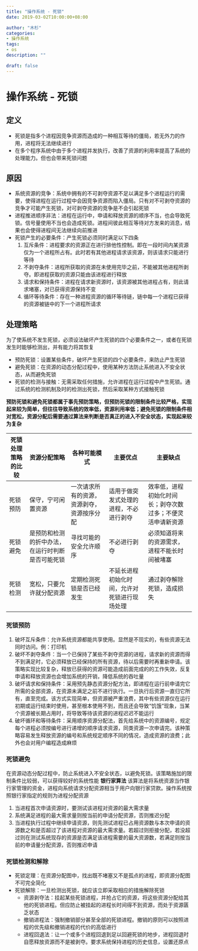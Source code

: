 ```yaml
---
title: "操作系统 - 死锁"
date: 2019-03-02T10:00:00+08:00

author: "木杉"
categories: 
- 操作系统
tags: 
- os
description: ""

draft: false
---
```


# 操作系统 - 死锁

## 定义
* 死锁是指多个进程因竞争资源而造成的一种相互等待的僵局，若无外力的作用，进程将无法继续进行
* 在多个程序系统中由于多个进程并发执行，改善了资源的利用率提高了系统的处理能力。但也会带来死锁问题

## 原因
* 系统资源的竞争：系统中拥有的不可剥夺资源不足以满足多个进程运行的需要，使得进程在运行过程中会因竞争资源而陷入僵局。只有对不可剥夺资源的竞争才可能产生死锁，对可剥夺资源的竞争是不会引起死锁
* 进程推进顺序非法：进程在运行中，申请和释放资源的顺序不当，也会导致死锁。信号量使用不当也会造成死锁。进程间彼此相互等待对方发来的消息，结果也会使得进程间无法继续向前推进
* 死锁产生的必要条件：产生死锁必须同时满足以下四条
    1. 互斥条件：进程要求的资源正在进行排他性控制。即在一段时间内某资源仅为一个进程所占有。此时若有其他进程请求该资源，则该请求只能进行等待
    2. 不剥夺条件：进程所获取的资源在未使用完毕之前，不能被其他进程所剥夺。即进程获取的资源只能由该进程进行释放
    3. 请求和保持条件：进程在请求新资源时，该资源被其他进程占有，则此请求堵塞，对已获得资源保持不变
    4. 循环等待条件：存在一种进程资源的循环等待链，链中每一个进程已获得的资源被链中的下一个进程所请求

## 处理策略
为了使系统不发生死锁，必须设法破坏产生死锁的四个必要条件之一，或者在死锁发生时能够检测出，并有能力将其恢复
* 预防死锁：设置某些条件，破坏产生死锁的四个必要条件，来防止产生死锁
* 避免死锁：在资源的动态分配过程中，使用某种方法防止系统进入不安全状态，从而避免死锁
* 死锁的检测与接触：无需采取任何措施，允许进程在运行过程中产生死锁。通过系统的检测机制及时的检测出死锁，然后采取某种方式接触死锁

**预防死锁和避免死锁都属于事先预防策略，但预防死锁的限制条件比较严格，实现起来较为简单，但往往导致系统的效率低，资源利用率低；避免死锁的限制条件相对宽松，资源分配后需要通过算法来判断是否真正的进入不安全状态，实现起来较为复杂**

死锁处理策略的比较 | 资源分配策略 | 各种可能模式 | 主要优点 | 主要缺点
--- | --- | --- | --- | ---
死锁预防 | 保守，宁可闲置资源 | 一次请求所有的资源，资源剥夺，资源按序分配 | 适用于做突发式处理的进程，不必进行剥夺 | 效率低，进程初始化时间长；剥夺次数过多；不便灵活申请新资源
死锁避免 | 是预防和检测的折中办法，在运行时判断是否可能死锁 | 寻找可能的安全允许顺序 | 不必进行剥夺 | 必须知道将来的资源需求，进程不能长时间被堵塞
死锁检测 | 宽松，只要允许就分配资源 | 定期检测死锁是否已经发生 | 不延长进程初始化时间，允许对死锁进行现场处理 | 通过剥夺解除死锁，造成损失

### 死锁预防
1. 破坏互斥条件：允许系统资源都能共享使用。显然是不现实的，有些资源无法同时访问。例：打印机
2. 破坏不剥夺条件：当一个已保持了某些不剥夺资源的进程，请求新的资源而得不到满足时，它必须释放已经保持的所有资源，待以后需要时再重新申请。该策略实现比较复杂，释放已获得的资源可能造成前面完成的的工作失效，反复申请和释放资源也会增加系统的开销，降低系统的吞吐量
3. 破坏请求和保持条件：采用预先静态资源分配方法，即进程在运行前申请完它所需的全部资源，在资源未满足之前不进行执行。一旦执行后资源一直归它所有，直至完成。该方式实现简单，但资源被严重浪费，其中有些资源仅在运行初期或运行结束时使用，甚至根本使用不到，而且还会导致“饥饿”现象，当某个资源被长期占用时，将导致等待该资源的进程迟迟不能运行
4. 破坏循环和等待条件：采用顺序资源分配法，首先给系统中的资源编号，规定每个进程必须按编号进行递增的顺序请求资源，同类资源一次申请完。该种策略容易发生释放资源的编号和系统规定顺序不同的情况，造成资源的浪费；此外也会对用户编程造成麻烦

### 死锁避免
在资源动态分配过程中，防止系统进入不安全状态，以避免死锁。该策略施加的限制条件比较弱，可以获得较好的系统性能
**银行家算法**
该算法是将系统资源当作银行家管理的资金，进程向系统请求分配资源相当于用户向银行家贷款。操作系统按照银行家指定的规则为进程分配资源
1. 当进程首次申请资源时，要测试该进程对资源的最大需求量
2. 系统满足进程的最大需求量则按当前的申请分配资源，否则推迟分配
3. 当进程执行过程中继续申请资源，则先测试进程已占用资源数与本次申请的资源数之和是否超过了该进程对资源的最大需求量。若超过则拒接分配，若没超过则在测试系统现存的资源是否满足该进程需要的最大资源数，若满足则按当前的申请量分配资源，否则推迟申请

### 死锁检测和解除
* 死锁定理：在资源分配图中，找出既不堵塞又不是孤点的进程，即资源分配图不可完全简化
* 死锁解除：一旦检测出死锁，就应该立即采取相应的措施解除死锁
    * 资源剥夺法：挂起某些死锁进程，并抢占它的资源，将这些资源分配给其他的死锁进程。但应防止被挂起的进程长时间得不到资源，而处于资源匮乏状态
    * 撤销进程法：强制撤销部分甚至全部的死锁进程。撤销的原则可以按照进程的优先级和撤销进程的代价的高低进行
    * 进程回退法：让一个或多个进程回退到足以回避死锁的地步，进程回退时自愿释放资源而不是被剥夺。要求系统保持进程的历史信息，设置还原点
